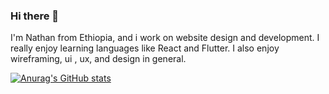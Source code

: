 ### Hi there 👋
I'm Nathan from Ethiopia, and i work on website design and development. I really enjoy learning languages like React and Flutter. I also enjoy wireframing, ui , ux, and design in general.

[![Anurag's GitHub stats](https://github-readme-stats.vercel.app/api?username=Nathan-Dereje-K)](https://github.com/anuraghazra/github-readme-stats)
